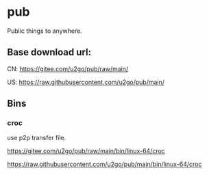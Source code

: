 # pub
Public things to anywhere.

## Base download url:

CN: https://gitee.com/u2go/pub/raw/main/

US: https://raw.githubusercontent.com/u2go/pub/main/

## Bins

### croc

use p2p transfer file.

https://gitee.com/u2go/pub/raw/main/bin/linux-64/croc

https://raw.githubusercontent.com/u2go/pub/main/bin/linux-64/croc



